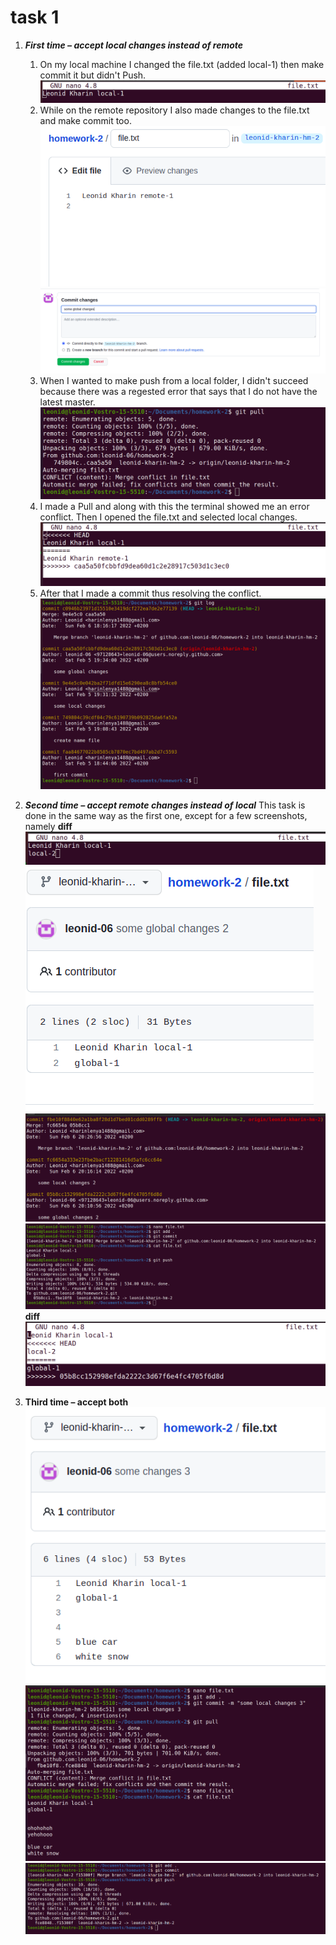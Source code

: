# task 1
1. ___First time – accept local changes instead of remote___
    
    
    1. On my local machine I changed the file.txt (added local-1) then make commit it but didn't Push. 
    ![](local-changes-1.png)
    2. While on the remote repository I also made changes to the file.txt and make commit too.
    ![](global-changes-1.png)
    ![](global-commit-1.png)
    3. When I wanted to make push from a local folder, I didn't succeed because there was a regested error that says that I do not have the latest master.
    ![](git-pull-1.png)
    4. I made a Pull and along with this the terminal showed me an error conflict. Then I opened the file.txt and selected local changes.
    ![](resolve.png)
    5. After that I made a commit thus resolving the conflict.
    ![](git-log-1.png)

    
    
2. ___Second time – accept remote changes instead of local___
    This task is done in the same way as the first one, except for a few screenshots, namely __diff__
    ![](local-changes-2.png)
    ![](global-commit-2.png)
    ![](git-log-2.png)
    ![](q.png)
    __diff__
    ![](accept-global-change.png)
3. __Third time – accept both__
    ![](ch-3.png)
    ![](a.png)
    ![](b.png)
    